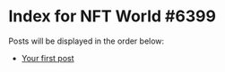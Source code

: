 # Index for NFT World #6399
Posts will be displayed in the order below:

- [Your first post](./001-first.md)

